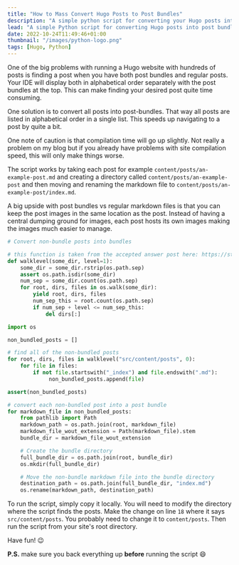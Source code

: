 ```yaml
---
title: "How to Mass Convert Hugo Posts to Post Bundles"
description: "A simple python script for converting your Hugo posts into post bundles."
lead: "A simple Python script for converting Hugo posts into post bundles to make your posts appear in alphabetical order and therefore speed code navigation."
date: 2022-10-24T11:49:46+01:00
thumbnail: "/images/python-logo.png"
tags: [Hugo, Python]
---
```


<!--more-->

One of the big problems with running a Hugo website with hundreds of posts is finding a post when you have both post bundles and regular posts. Your IDE will display both in alphabetical order separately with the post bundles at the top. This can make finding your desired post quite time consuming.

One solution is to convert all posts into post-bundles. That way all posts are listed in alphabetical order in a single list. This speeds up navigating to a post by quite a bit.

One note of caution is that compilation time will go up slightly. Not really a problem on my blog but if you already have problems with site compilation speed, this will only make things worse.

The script works by taking each post for example `content/posts/an-example-post.md` and creating a directory called `content/posts/an-example-post` and then moving and renaming the markdown file to `content/posts/an-example-post/index.md`.

A big upside with post bundles vs regular markdown files is that you can keep the post images in the same location as the post. Instead of having a central dumping ground for images, each post hosts its own images making the images much easier to manage.

```python
# Convert non-bundle posts into bundles

# this function is taken from the accepted answer post here: https://stackoverflow.com/questions/229186/os-walk-without-digging-into-directories-below
def walklevel(some_dir, level=1):
    some_dir = some_dir.rstrip(os.path.sep)
    assert os.path.isdir(some_dir)
    num_sep = some_dir.count(os.path.sep)
    for root, dirs, files in os.walk(some_dir):
        yield root, dirs, files
        num_sep_this = root.count(os.path.sep)
        if num_sep + level <= num_sep_this:
            del dirs[:]

import os

non_bundled_posts = []

# find all of the non-bundled posts
for root, dirs, files in walklevel("src/content/posts", 0):
    for file in files:
        if not file.startswith("_index") and file.endswith(".md"):
             non_bundled_posts.append(file)

assert(non_bundled_posts)

# convert each non-bundled post into a post bundle
for markdown_file in non_bundled_posts:
    from pathlib import Path
    markdown_path = os.path.join(root, markdown_file)
    markdown_file_wout_extension = Path(markdown_file).stem
    bundle_dir = markdown_file_wout_extension

    # Create the bundle directory
    full_bundle_dir = os.path.join(root, bundle_dir)
    os.mkdir(full_bundle_dir)

    # Move the non-bundle markdown file into the bundle directory
    destination_path = os.path.join(full_bundle_dir, "index.md")
    os.rename(markdown_path, destination_path)
```

To run the script, simply copy it locally. You will need to modify the directory where the script finds the posts. Make the change on line `18` where it says `src/content/posts`. You probably need to change it to `content/posts`. Then run the script from your site's root directory.

Have fun! :wink:

**P.S.** make sure you back everything up **before** running the script :smile:
